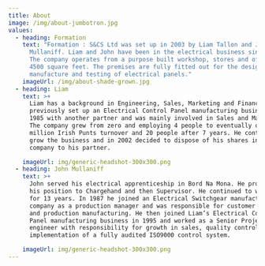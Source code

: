 ```yaml
---
title: About
image: /img/about-jumbotron.jpg
values:
  - heading: Formation
    text: "Formation : S&CS Ltd was set up in 2003 by Liam Tallon and John
      Mullaniff. Liam and John have been in the electrical business since 1979.
      The company operates from a purpose built workshop, stores and offices of
      4500 square feet. The premises are fully fitted out for the design,
      manufacture and testing of electrical panels."
    imageUrl: /img/about-shade-grown.jpg
  - heading: Liam
    text: >+
      Liam has a background in Engineering, Sales, Marketing and Finance. He
      previously set up an Electrical Control Panel manufacturing business in
      1985 with another partner and was mainly involved in Sales and Marketing.
      The company grew from zero and employing 4 people to eventually over one
      million Irish Punts turnover and 20 people after 7 years. He continued to
      grow the business and in 2002 decided to dispose of his shares in the
      company to his partner.

    imageUrl: img/generic-headshot-300x300.png
  - heading: John Mullaniff
    text: >+
      John served his electrical apprenticeship in Bord Na Mona. He progressed
      his position to Chargehand and then Supervisor. He continued to work there
      for 13 years. In 1987 he joined an Electrical Switchgear manufacturing
      company as a production manager and was responsible for customer liaison
      and production manufacturing. He then joined Liam’s Electrical Control
      Panel manufacturing business in 1995 and worked as a Senior Project
      engineer with responsibility for growth in sales, quality control and the
      implementation of a fully audited ISO9000 control system.

    imageUrl: img/generic-headshot-300x300.png
---
```


